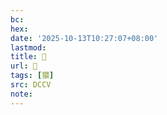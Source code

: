 ```yaml
---
bc:
hex:
date: '2025-10-13T10:27:07+08:00'
lastmod:
title: 􂿻
url: 􂿻
tags: [獧]
src: DCCV
note:
---
```


